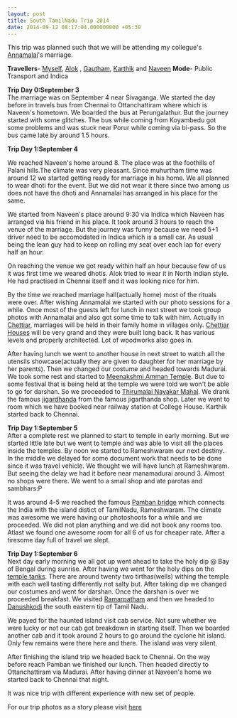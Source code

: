 ```yaml
---
layout: post
title: South TamilNadu Trip 2014
date: 2014-09-12 08:17:04.000000000 +05:30
---
```


This trip was planned such that we will be attending my collegue's [Annamalai](https://www.facebook.com/annamalai.ravi1)'s marriage.

**Travellers**- [Myself](www.balaaagi.me), [Alok](https://www.facebook.com/alok.rout) , [Gautham](https://www.facebook.com/Gautham.Theertharaj), [Karthik](https://www.facebook.com/karthik.chandrasekaran.9) and [Naveen](https://www.facebook.com/naveen.selvaraj.94)
**Mode**- Public Transport and Indica

**Trip Day 0:September 3**<br>
The marriage was on September 4 near Sivaganga. We started the day before in travels bus from Chennai to Ottanchattiram where which is Naveen's hometown. We boarded the bus at Perungalathur. But the journey started with some glitches. The bus while coming from Koyambedu got some problems and was stuck near Porur while coming via bi-pass. So the bus came late by around 1.5 hours.

**Trip Day 1:September 4**<br>

We reached Naveen's home around 8. The place was at the foothills of Palani hills.The climate was very pleasant. Since muhurtham time was around 12 we started getting ready for marriage in his home. We all planned to wear dhoti for the event. But we did not wear it there since two among us does not have the dhoti and Annamalai has arranged in his place for the same. 

We started from Naveen's place around 9:30 via Indica which Naveen has arranged via his friend in his place. It took around 3 hours to reach the venue of the marriage. But the journey was funny because we need 5+1 driver need to be accomodated in Indica which is a small car. As usual being the lean guy had to keep on rolling my seat over each lap for every half an hour. 

On reaching the venue we got ready within half an hour because few of us it was first time we weared dhotis. Alok tried to wear it in North Indian style. He had practised in Chennai itself and it was looking nice for him.

By the time we reached marriage hall(actually home) most of the rituals were over. After wishing  Annamalai we started with our photo sessions for a while. Once most of the guests left for lunch in next street we took group photos with Annamalai and also got some time to talk with him. Actually in [Chettiar](http://en.wikipedia.org/wiki/Chettiar), marriages  will be held in their family home in villages only. [Chettiar Houses](http://www.tripadvisor.in/Hotel_Review-g1026932-d497854-Reviews-The_Bangala-Karaikudi_Tamil_Nadu.html#photos) will be very grand and they were built long back. It has various levels and properly architected. Lot of woodworks also goes in.

After having lunch we went to another house in next street to watch all the utensils showcase(actually they are given to daughter for her marriage by her parents). Then we changed our costume and headed towards Madurai. We took some rest and started to [Meenakshmi Amman Temple](http://en.wikipedia.org/wiki/Meenakshi_Amman_Temple). But due to some festival that is being held at the temple we were told we won't be able to go for darshan. So we proceeded to [Thirumalai Nayakar Mahal](http://en.wikipedia.org/wiki/Thirumalai_Nayakkar_Mahal). We drank the famous [jigardhanda](http://en.wikipedia.org/wiki/Jil_jil_jigarthanda) from the famous jigarthanda shop. Later we went to room which we have booked near railway station at College House. Karthik started back to Chennai. 

**Trip Day 1:September 5**<br>
After a complete rest we planned to start to temple in early morning. But we started little late but we went to temple and was able to visit all the places inside the temples. By noon we started to Rameshwaram our next destiny. In the middle we delayed for some document work that needs to be done since it was travel vehicle. We thought we will have lunch at Rameshwaram. But seeing the delay we had it before near manamadurai around 3. Almost no shops were there. We went to a small shop and ate parotas and sambhars:P

It was around 4-5 we reached the famous [Pamban bridge](http://en.wikipedia.org/wiki/Pamban_Bridge) which connects the India with the island distict of TamilNadu, Rameshwaram. The climate was awesome we were having our photoshoots for a while and we proceeded. We did not plan anything and we did not book any rooms too. Atlast we found one awesome room for all 6 of us for cheaper rate. After a tiresome day full of travel we slept. 

**Trip Day 1:September 6**<br>
Next day early morning we all got up went ahead to take the holy dip @ Bay of Bengal during sunrise. After having we went for the holy dips on the [temple tanks](http://en.wikipedia.org/wiki/Ramanathaswamy_Temple). There are around twenty two tirthas(wells) withing the temple with each well tasting differently not salty but. After taking dip we changed our costumes and went for darshan. 
Once the darshan is over we proceeded breakfast. We visited [Ramarpatham](http://en.wikipedia.org/wiki/Point_Calimere) and then we headed to [Danushkodi](http://en.wikipedia.org/wiki/Dhanushkodi) the south eastern tip of Tamil Nadu. 

We payed for the haunted island visit cab service. Not sure whether we were lucky or not our cab got breakdown in starting itself. Then we boarded another cab and it took around 2 hours to go around the cyclone hit island. Only few remains were there here and there. The island was very silent.

After finishing the island trip we headed back to Chennai. On the way before reach Pamban we finished our lunch. Then headed directly to Ottanchattiram via Madurai. After having dinner at Naveen's home we started back to Chennai that night.

It was nice trip with different experience with new set of people.

For our trip photos as a story please visit [here](https://plus.google.com/117781641734381792875/stories/0123b1cf-2705-3012-aa1a-07faa3b129a61486c567ce5)


